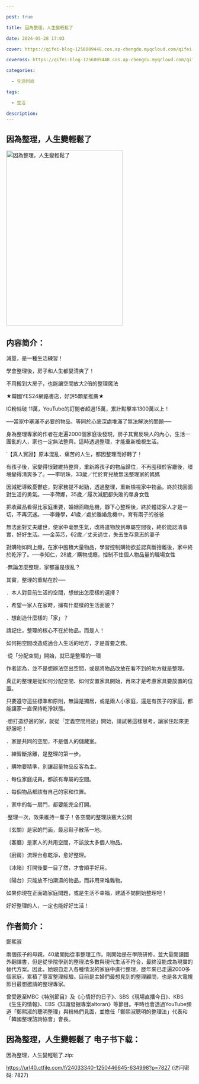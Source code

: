 ```yaml
---

post: true

title: 因為整理，人生變輕鬆了

date: 2024-05-28 17:03

cover: https://qifei-blog-1256009448.cos.ap-chengdu.myqcloud.com/qifei-blog/66388e6b0ea9cb140354bcc6.jpg

coveross: https://qifei-blog-1256009448.cos.ap-chengdu.myqcloud.com/qifei-blog/66388e6b0ea9cb140354bcc6.jpg

categories:

  - 生活时尚

tags:

  - 生活

description:
---
```


## 因為整理，人生變輕鬆了
<img alt=" 因為整理，人生變輕鬆了" class="aligncenter loading" data-was-processed="true" decoding="async" fetchpriority="high" height="471" src="https://qifei-blog-1256009448.cos.ap-chengdu.myqcloud.com/qifei-blog/66388e6b0ea9cb140354bcc6.jpg" style="cursor: zoom-in;" width="314"/>

## 内容简介：

減量，是一種生活練習！

學會整理後，房子和人生都變清爽了！

不用搬到大房子，也能讓空間放大2倍的整理魔法

★韓國YES24網路書店，好評5顆星推薦★

IG粉絲破 11萬，YouTube的訂閱者超過15萬，累計點擊率1300萬以上！

──當家中塞滿不必要的物品，等同於心底深處堆滿了無法解決的問題──

身為整理專家的作者在走遍2000個家庭後發現，房子其實反映人的內心，生活一團亂的人，家也一定無法整齊。這時透過整理，才能重新檢視生活。

˙【真人實證】原本混亂、痛苦的人生，都因整理而好轉了！

有孩子後，家變得很難維持整齊，重新將孩子的物品歸位，不再囤積於客廳後，環境變得清爽多了。──李明珠，33歲／忙於育兒故無法整理家的媽媽

因減肥導致憂鬱症，對家務提不起勁，透過整理，重新檢視家中物品，終於找回面對生活的勇氣。──李荷娜，35歲／履次減肥都失敗的單身女性

把收藏品看得比家庭重要，婚姻面臨危機，靜下心整理後，終於體認家人才是一切，不再沉迷。──李鍾學，41歲／處於離婚危機中，育有兩子的爸爸

無法面對丈夫離世，使家中毫無生氣，改將遣物放到專屬空間後，終於能認清事實，好好生活。──金英芯，62歲／丈夫過世，失去生存意志的妻子

對購物如同上癮，在家中囤積大量物品，學習控制購物欲並認真斷捨離後，家中終於乾淨了。──李知仁，28歲／購物成癮，控制不住個人物品量的職場女性

‧無論怎麼整理，家都還是很亂？

其實，整理的重點在於──

．本人對目前生活的空間，想做出怎麼樣的選擇？

．希望一家人在家時，擁有什麼樣的生活面貌？

．想創造什麼樣的「家」？

請記住，整理的核心不在於物品，而是人！

如何把空間改造成適合人生活的地方，才是首要之務。

‧從「分配空間」開始，就已是整理的一環

作者認為，並不是想辦法空出空間，或是將物品改放在看不到的地方就是整理。

真正的整理是從如何分配空間、如何安置家具開始，再來才是考慮家具要放置的位置。

只要遵守這些標準和原則，無論是獨居，或是兩人小家庭，還是有孩子的家庭，都能讓家一直保持乾淨狀態。

‧想打造舒適的家，就從「定義空間用途」開始，請試著這樣思考，讓家住起來更舒服吧！

．家是共同的空間，不是個人的儲藏室。

．練習斷捨離，是整理的第一步。

．購物要精準，別讓超量物品反客為主。

．每位家庭成員，都該有專屬的空間。

．每個物品都該有自己的家和位置。

．家中的每一扇門，都要能完全打開。

‧整理一次，效果維持一輩子！各空間的整理訣竅大公開

〔玄關〕是家的門面，最忌鞋子散落一地。

〔客廳〕是家人的共用空間，不該放太多個人物品。

〔廚房〕流理台愈乾淨，愈好整理。

〔冰箱〕打開後要一目了然，才會順手好用。

〔陽台〕只能放不怕潮濕的物品，而非用來堆雜物。

如果你現在正面臨家庭問題，或是生活不幸福，建議不妨開始整理吧！

好好整理的人，一定也能好好生活！

## 作者简介：

鄭熙淑

兩個孩子的母親，40歲開始從事整理工作。剛開始是在學院研修，並大量閱讀國外翻譯書，但是從學院學到的整理法多數與現代生活不符合，最終沒能成為現實的替代方案。因此，她親自走入各種情況的家庭中進行整理，歷年來已走遍2000多個家庭，累積了豐富整理經驗。目前是主婦們最想見到的整理顧問，也是各大電視節目最想邀請的整理專家。

曾受邀至MBC《特別節目》及《心情好的日子》、SBS《現場直播今日》、KBS《生生的情報》、EBS《知識發掘專案altoran》等節目。平時也會透過YouTube頻道「鄭熙淑的聰明整理」與粉絲們見面，並擔任「鄭熙淑聰明的整理法」代表和「韓國整理諮詢協會」會長。

## 因為整理，人生變輕鬆了 电子书下载：
因為整理，人生變輕鬆了.zip: 

https://url40.ctfile.com/f/24033340-1250446645-634998?p=7827 (访问密码: 7827)
